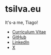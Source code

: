 # tsilva.eu

It's-a me, Tiago!

- [Curriculum Vitae](https://cv.tsilva.eu)
- [GitHub](https://github.com/tsilva)
- [LinkedIn](https://www.linkedin.com/in/engtiagosilva/)
- [X](https://x.com/tiagosilva)
